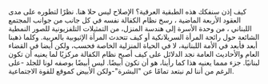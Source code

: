 كيف إذن سنفكك هذه الطبقية العرقية؟ الإصلاح ليس حلا هنا. نظرًا لتطوره على مدى العقود الأربعة الماضية ، رسخ نظام الكفالة نفسه في كل جانب من جوانب المجتمع اللبناني ، من وحدة الأسرة إلى هندسة المنزل، من التمثيلات التلفزيونية للصور النمطية الشائعة حول رائحة المرأة السريلانكية أو كيف تتحدث المرأة الإثيوبية بالعربية. وكلما ذهبنا أبعد فأبعد في الأمة اللبنانية، لا في الحياة المنزلية الخاصة فحسب، ولكن أيضا في القضاء العام والأحاديث العامة نجد الدلائل على كيف أصبح نظام الكفالة مركزيًا لما يعنيه أن تكون لبنانيًا. جزء ممما يعنيه هذا كما رأينا، هو أن تكون أبيضًا. ليس أبيضًا بوصفه لونا للجلد -على الرغم من أننا لم نبتعد تمامًا عن "البشرة"-ولكن الأبيض كموقع للقوة الاجتماعية.
